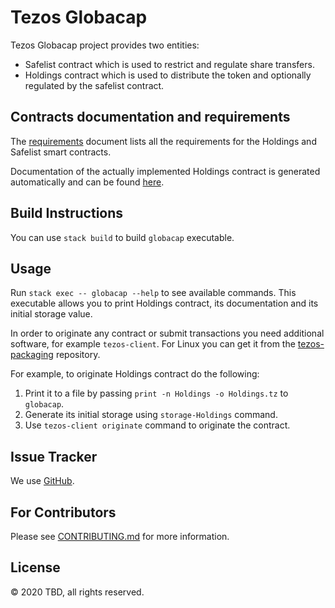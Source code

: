 <!--
 - SPDX-FileCopyrightText: 2020 TBD
 -
 - SPDX-License-Identifier: LicenseRef-Proprietary
 -->

# Tezos Globacap

Tezos Globacap project provides two entities:
* Safelist contract which is used to restrict and regulate share transfers.
* Holdings contract which is used to distribute the token and optionally regulated by the
  safelist contract.

## Contracts documentation and requirements

The [requirements](docs/requirements.md) document lists all the requirements for the Holdings
and Safelist smart contracts.

Documentation of the actually implemented Holdings contract is generated automatically and
can be found [here](https://github.com/serokell/tezos-globacap/blob/autodoc/master/Holdings-contract.md).

## Build Instructions

You can use `stack build` to build `globacap` executable.

## Usage

Run `stack exec -- globacap --help` to see available commands.
This executable allows you to print Holdings contract, its documentation and
its initial storage value.

In order to originate any contract or submit transactions you need additional software, for example `tezos-client`.
For Linux you can get it from the [tezos-packaging](https://github.com/serokell/tezos-packaging) repository.

For example, to originate Holdings contract do the following:
1. Print it to a file by passing `print -n Holdings -o Holdings.tz` to `globacap`.
2. Generate its initial storage using `storage-Holdings` command.
3. Use `tezos-client originate` command to originate the contract.

## Issue Tracker

We use [GitHub](https://github.com/serokell/tezos-globacap/issues).

## For Contributors

Please see [CONTRIBUTING.md](.github/CONTRIBUTING.md) for more information.

## License

© 2020 TBD, all rights reserved.
